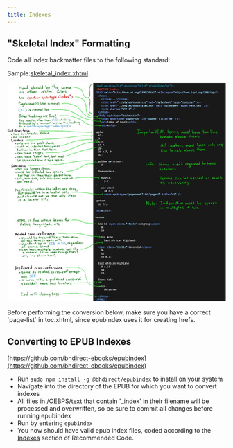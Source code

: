 ```yaml
---
title: Indexes
---
```


## "Skeletal Index" Formatting

Code all index backmatter files to the following standard:

Sample:[skeletal_index.xhtml](../assets/skeletal_index.xhtml)

![skeletal_index_guide.jpg](../assets/images/skeletal_index_guide.jpg)

<aside class="caution">Before performing the conversion below, make sure you have a correct `page-list` in toc.xhtml, since epubindex uses it for creating hrefs.</aside>

## Converting to EPUB Indexes

[https://github.com/bhdirect-ebooks/epubindex](https://github.com/bhdirect-ebooks/epubindex)

* Run `sudo npm install -g @bhdirect/epubindex` to install on your system
* Navigate into the directory of the EPUB for which you want to convert indexes
* All files in /OEBPS/text that contain '_index' in their filename will be processed and overwritten, so be sure to commit all changes before running epubindex
* Run by entering `epubindex`
* You now should have valid epub index files, coded according to the [Indexes](../code/indexes.html) section of Recommended Code.